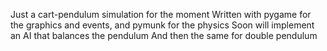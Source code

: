 Just a cart-pendulum simulation for the moment
Written with pygame for the graphics and events, and pymunk for the physics
Soon will implement an AI that balances the pendulum
And then the same for double pendulum
